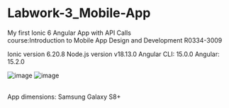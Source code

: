 # Labwork-3_Mobile-App
My first Ionic 6 Angular App with API Calls </br>
course:Introduction to Mobile App Design and Development R0334-3009

Ionic version 6.20.8
Node.js version v18.13.0
Angular CLI: 15.0.0
Angular: 15.2.0

![image](https://user-images.githubusercontent.com/98818779/222460338-839200ed-9d9b-4c90-8839-fe8af36e3c74.png) ![image](https://user-images.githubusercontent.com/98818779/222461034-52494cc2-e0ff-43ad-a36f-814417bdc855.png)

</br> App dimensions: Samsung Galaxy S8+
